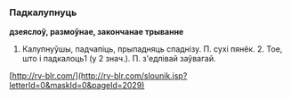### Падкалупнуць
**дзеяслоў, размоўнае, закончанае трыванне**

1. Калупнуўшы, падчапіць, прыпадняць спаднізу. П. сухі пянёк. 2. Тое, што і падкалоць1 (у 2 знач.). П. з'едлівай заўвагай.

<a rel="author">[http://rv-blr.com/](http://rv-blr.com/slounik.jsp?letterId=0&maskId=0&pageId=2029)</a>
